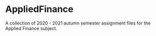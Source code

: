 # AppliedFinance

A collection of 2020 - 2021 autumn semester assignment files for the Applied Finance subject.
